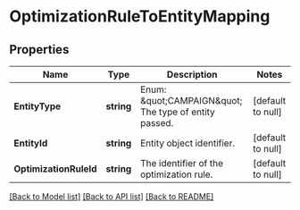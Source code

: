 # OptimizationRuleToEntityMapping

## Properties
Name | Type | Description | Notes
------------ | ------------- | ------------- | -------------
**EntityType** | **string** | Enum: \&quot;CAMPAIGN\&quot;  The type of entity passed. | [default to null]
**EntityId** | **string** | Entity object identifier. | [default to null]
**OptimizationRuleId** | **string** | The identifier of the optimization rule. | [default to null]

[[Back to Model list]](../README.md#documentation-for-models) [[Back to API list]](../README.md#documentation-for-api-endpoints) [[Back to README]](../README.md)

